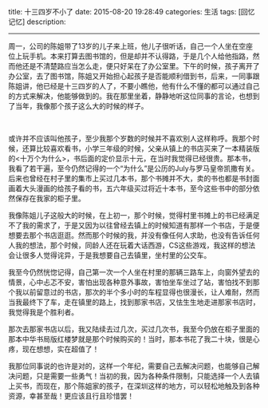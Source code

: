 title:   十三四岁不小了
date: 2015-08-20 19:28:49 
categories: 生活
tags: [回忆记忆] 
description: 

---

周一，公司的陈姐带了13岁的儿子来上班，他儿子很听话，自己一个人坐在空座位上玩手机。本来打算去图书馆的，但是却并不认得路，于是几个人给他指路，然而他还是不清楚路应当怎么走，便只好呆在了办公室里。下午的时候，孩子离开了办公室，去了图书馆，陈姐又开始担心起孩子是否能顺利借到书，后来，一同事跟陈姐讲，他已经是十三四岁的人了，不要小瞧他，他有什么不懂的都可以通过自己的方式来解决，他能够做到的。我在那里坐着，静静地听这位同事的言论，也想到了当年，我像那个孩子这么大的时候的样子。﻿

﻿

或许并不应该叫他孩子，至少我那个岁数的时候并不喜欢别人这样称呼。我那个时候，还算比较喜欢看书，小学三年级的时候，父亲从镇上的书店买来了一本精装版的<十万个为什么>，书后面的定价显示十元，在当时我觉得已经很贵。那本书，我看了若干遍，至今仍然记得的一个“为什么”是公历的July与罗马皇帝凯撒有关。后来也曾经在村子里的集市上买过几本书，那个书摊并不大，卖的书也都是书封面画着大头漫画的给孩子看的书，五六年级买过将近十本书，至今这些书中的部分依然保存在我家的柜子里。﻿﻿

我像陈姐儿子这般大的时候，在上初一，那个时候，觉得村里书摊上的书已经满足不了我的需求了，于是又因为以往曾经去镇上的时候知道有那样一个书店，于是便想要去那个书店逛逛。然而那个时候的我，并没有像任何人求助，也没有告诉任何人我的想法，那个时候，同龄人还在玩着大话西游，CS这些游戏，我这样的想法会让很多人觉得诧异，于是我想要自己去镇里，坐村里的公交车。﻿﻿

我至今仍然恍惚记得，自己第一次一个人坐在村里的那辆三路车上，向窗外望去的情景，心中忐忑不安，害怕出现各种意外事故，害怕坐车坐过了站，害怕找不到那个我以前留意过的书店，那次的半个多小时的车程显得也很漫长，让人难耐，然而当我最终下了车，走在镇里的路上，找到那家书店，又怯生生地走进那家书店时，我觉得我是个胜利者。﻿﻿﻿

那次去那家书店以后，我又陆续去过几次，买过几次书，我至今仍放在柜子里面的那本中华书局版红楼梦就是那个时候购买的！当时，那本书花了我二十块，很是心疼，现在想想，实在超值了！﻿﻿

我那位同事说的也许是对的，这样一个年纪，需要自己去解决问题，也能够自己解决问题，只是需要一些勇气！当初的我，因为各种条件限制，只能选择一个人去镇上买书，而现在，那个陈姐家的孩子，在深圳这样的地方，可以轻松地触及到各种资源，幸甚至哉！更应该且行且珍惜罢！﻿﻿﻿﻿﻿﻿﻿﻿﻿